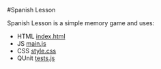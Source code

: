 #Spanish Lesson

Spanish Lesson is a simple memory game and uses:
- HTML [index.html](index.html)
- JS [main.js](js/main.js)
- CSS [style.css](css/style.css)
- QUnit [tests.js](test/tests.js)
